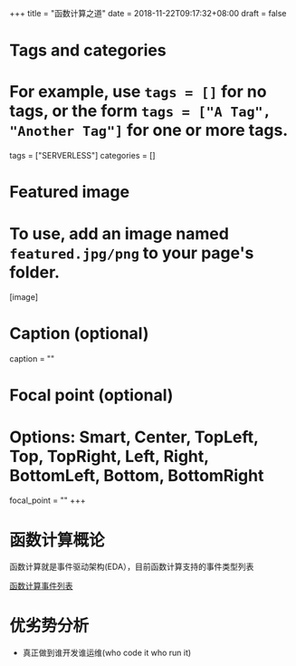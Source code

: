 +++
title = "函数计算之道"
date = 2018-11-22T09:17:32+08:00
draft = false

# Tags and categories
# For example, use `tags = []` for no tags, or the form `tags = ["A Tag", "Another Tag"]` for one or more tags.
tags = ["SERVERLESS"]
categories = []

# Featured image
# To use, add an image named `featured.jpg/png` to your page's folder. 
[image]
  # Caption (optional)
  caption = ""

  # Focal point (optional)
  # Options: Smart, Center, TopLeft, Top, TopRight, Left, Right, BottomLeft, Bottom, BottomRight
  focal_point = ""
+++


# 函数计算概论

函数计算就是事件驱动架构(EDA），目前函数计算支持的事件类型列表

[函数计算事件列表](/tags/serverless/)

# 优劣势分析

- 真正做到谁开发谁运维(who code it who run it)
